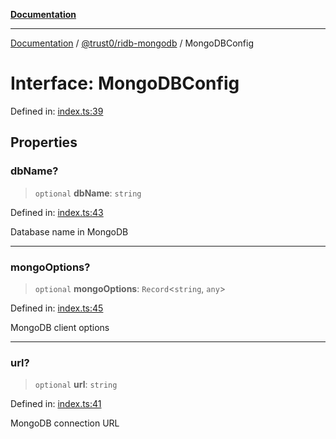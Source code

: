 [**Documentation**](../../../README.md)

***

[Documentation](../../../README.md) / [@trust0/ridb-mongodb](../README.md) / MongoDBConfig

# Interface: MongoDBConfig

Defined in: [index.ts:39](https://github.com/trust0-project/RIDB/blob/1178ca486da4caadbba0b876f695393e5ef3243c/packages/ridb-mongodb/src/index.ts#L39)

## Properties

### dbName?

> `optional` **dbName**: `string`

Defined in: [index.ts:43](https://github.com/trust0-project/RIDB/blob/1178ca486da4caadbba0b876f695393e5ef3243c/packages/ridb-mongodb/src/index.ts#L43)

Database name in MongoDB

***

### mongoOptions?

> `optional` **mongoOptions**: `Record`\<`string`, `any`\>

Defined in: [index.ts:45](https://github.com/trust0-project/RIDB/blob/1178ca486da4caadbba0b876f695393e5ef3243c/packages/ridb-mongodb/src/index.ts#L45)

MongoDB client options

***

### url?

> `optional` **url**: `string`

Defined in: [index.ts:41](https://github.com/trust0-project/RIDB/blob/1178ca486da4caadbba0b876f695393e5ef3243c/packages/ridb-mongodb/src/index.ts#L41)

MongoDB connection URL

